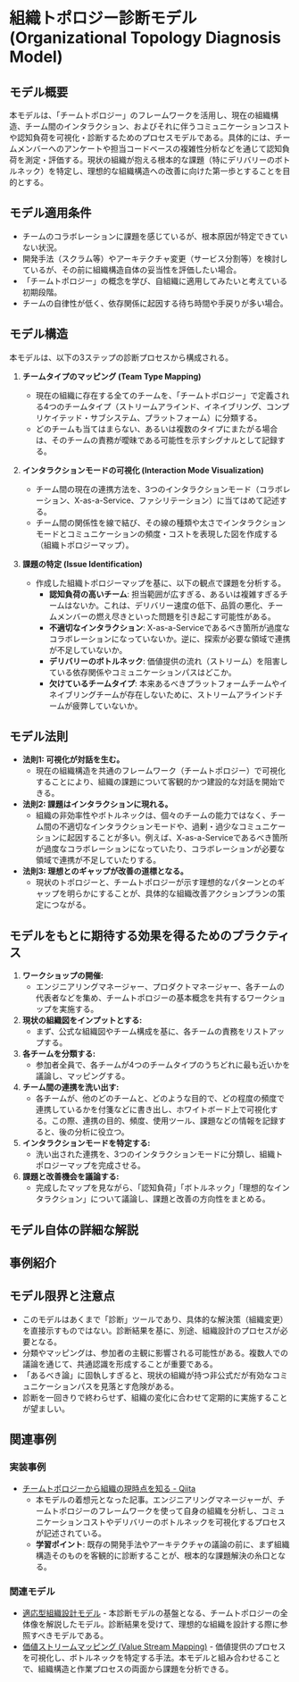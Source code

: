 # 組織トポロジー診断モデル (Organizational Topology Diagnosis Model)

## モデル概要
本モデルは、「チームトポロジー」のフレームワークを活用し、現在の組織構造、チーム間のインタラクション、およびそれに伴うコミュニケーションコストや認知負荷を可視化・診断するためのプロセスモデルである。具体的には、チームメンバーへのアンケートや担当コードベースの複雑性分析などを通じて認知負荷を測定・評価する。現状の組織が抱える根本的な課題（特にデリバリーのボトルネック）を特定し、理想的な組織構造への改善に向けた第一歩とすることを目的とする。

## モデル適用条件
- チームのコラボレーションに課題を感じているが、根本原因が特定できていない状況。
- 開発手法（スクラム等）やアーキテクチャ変更（サービス分割等）を検討しているが、その前に組織構造自体の妥当性を評価したい場合。
- 「チームトポロジー」の概念を学び、自組織に適用してみたいと考えている初期段階。
- チームの自律性が低く、依存関係に起因する待ち時間や手戻りが多い場合。

## モデル構造
本モデルは、以下の3ステップの診断プロセスから構成される。

1.  **チームタイプのマッピング (Team Type Mapping)**
    -   現在の組織に存在する全てのチームを、「チームトポロジー」で定義される4つのチームタイプ（ストリームアラインド、イネイブリング、コンプリケイテッド・サブシステム、プラットフォーム）に分類する。
    -   どのチームも当てはまらない、あるいは複数のタイプにまたがる場合は、そのチームの責務が曖昧である可能性を示すシグナルとして記録する。

2.  **インタラクションモードの可視化 (Interaction Mode Visualization)**
    -   チーム間の現在の連携方法を、3つのインタラクションモード（コラボレーション、X-as-a-Service、ファシリテーション）に当てはめて記述する。
    -   チーム間の関係性を線で結び、その線の種類や太さでインタラクションモードとコミュニケーションの頻度・コストを表現した図を作成する（組織トポロジーマップ）。

3.  **課題の特定 (Issue Identification)**
    -   作成した組織トポロジーマップを基に、以下の観点で課題を分析する。
        -   **認知負荷の高いチーム**: 担当範囲が広すぎる、あるいは複雑すぎるチームはないか。これは、デリバリー速度の低下、品質の悪化、チームメンバーの燃え尽きといった問題を引き起こす可能性がある。
        -   **不適切なインタラクション**: X-as-a-Serviceであるべき箇所が過度なコラボレーションになっていないか。逆に、探索が必要な領域で連携が不足していないか。
        -   **デリバリーのボトルネック**: 価値提供の流れ（ストリーム）を阻害している依存関係やコミュニケーションパスはどこか。
        -   **欠けているチームタイプ**: 本来あるべきプラットフォームチームやイネイブリングチームが存在しないために、ストリームアラインドチームが疲弊していないか。

## モデル法則
- **法則1: 可視化が対話を生む。**
  -   現在の組織構造を共通のフレームワーク（チームトポロジー）で可視化することにより、組織の課題について客観的かつ建設的な対話を開始できる。
- **法則2: 課題はインタラクションに現れる。**
  -   組織の非効率性やボトルネックは、個々のチームの能力ではなく、チーム間の不適切なインタラクションモードや、過剰・過少なコミュニケーションに起因することが多い。例えば、X-as-a-Serviceであるべき箇所が過度なコラボレーションになっていたり、コラボレーションが必要な領域で連携が不足していたりする。
- **法則3: 理想とのギャップが改善の道標となる。**
  -   現状のトポロジーと、チームトポロジーが示す理想的なパターンとのギャップを明らかにすることが、具体的な組織改善アクションプランの策定につながる。

## モデルをもとに期待する効果を得るためのプラクティス
1.  **ワークショップの開催:**
    -   エンジニアリングマネージャー、プロダクトマネージャー、各チームの代表者などを集め、チームトポロジーの基本概念を共有するワークショップを実施する。
2.  **現状の組織図をインプットとする:**
    -   まず、公式な組織図やチーム構成を基に、各チームの責務をリストアップする。
3.  **各チームを分類する:**
    -   参加者全員で、各チームが4つのチームタイプのうちどれに最も近いかを議論し、マッピングする。
4.  **チーム間の連携を洗い出す:**
    -   各チームが、他のどのチームと、どのような目的で、どの程度の頻度で連携しているかを付箋などに書き出し、ホワイトボード上で可視化する。この際、連携の目的、頻度、使用ツール、課題などの情報を記録すると、後の分析に役立つ。
5.  **インタラクションモードを特定する:**
    -   洗い出された連携を、3つのインタラクションモードに分類し、組織トポロジーマップを完成させる。
6.  **課題と改善機会を議論する:**
    -   完成したマップを見ながら、「認知負荷」「ボトルネック」「理想的なインタラクション」について議論し、課題と改善の方向性をまとめる。

## モデル自体の詳細な解説

## 事例紹介

## モデル限界と注意点
- このモデルはあくまで「診断」ツールであり、具体的な解決策（組織変更）を直接示すものではない。診断結果を基に、別途、組織設計のプロセスが必要となる。
- 分類やマッピングは、参加者の主観に影響される可能性がある。複数人での議論を通じて、共通認識を形成することが重要である。
- 「あるべき論」に固執しすぎると、現状の組織が持つ非公式だが有効なコミュニケーションパスを見落とす危険がある。
- 診断を一回きりで終わらせず、組織の変化に合わせて定期的に実施することが望ましい。

## 関連事例

### 実装事例
- [チームトポロジーから組織の現時点を知る - Qiita](https://qiita.com/darquro/items/5c1fa035352170fcd5fc)
  -   本モデルの着想元となった記事。エンジニアリングマネージャーが、チームトポロジーのフレームワークを使って自身の組織を分析し、コミュニケーションコストやデリバリーのボトルネックを可視化するプロセスが記述されている。
  -   **学習ポイント**: 既存の開発手法やアーキテクチャの議論の前に、まず組織構造そのものを客観的に診断することが、根本的な課題解決の糸口となる。

### 関連モデル
- [適応型組織設計モデル](../../02_Container/EngingeeringManager/適応型組織設計モデル.md) - 本診断モデルの基盤となる、チームトポロジーの全体像を解説したモデル。診断結果を受けて、理想的な組織を設計する際に参照すべきモデルである。
- [価値ストリームマッピング (Value Stream Mapping)](https://www.lucidchart.com/ja/blog/what-is-value-stream-mapping) - 価値提供のプロセスを可視化し、ボトルネックを特定する手法。本モデルと組み合わせることで、組織構造と作業プロセスの両面から課題を分析できる。
